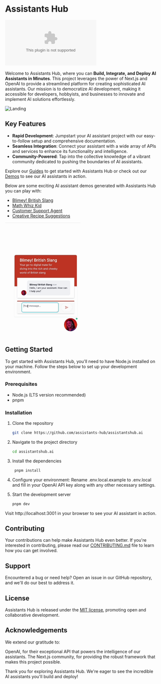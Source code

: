# Assistants Hub

![Vercel](https://vercelbadge.vercel.app/api/assistants-hub/assistantshub.ai)

Welcome to Assistants Hub, where you can **Build, Integrate, and Deploy AI Assistants in Minutes**. This project leverages the power of Next.js and OpenAI to provide a streamlined platform for creating sophisticated AI assistants. Our mission is to democratize AI development, making it accessible for developers, hobbyists, and businesses to innovate and implement AI solutions effortlessly.

![Landing](./docs/landing.png)

## Key Features

- **Rapid Development**: Jumpstart your AI assistant project with our easy-to-follow setup and comprehensive documentation.
- **Seamless Integration**: Connect your assistant with a wide array of APIs and services to enhance its functionality and intelligence.
- **Community-Powered**: Tap into the collective knowledge of a vibrant community dedicated to pushing the boundaries of AI assistants.

Explore our [Guides](https://docs.assistantshub.ai/docs/category/guides) to get started with Assistants Hub or check out our [Demos](https://docs.assistantshub.ai/docs/category/demos) to see our AI assistants in action.

Below are some exciting AI assistant demos generated with Assistants Hub you can play with:

* [Blimey! British Slang](https://docs.assistantshub.ai/docs/demos/british-slang-generator)
* [Math Whiz Kid](https://docs.assistantshub.ai/docs/demos/math-tutor)
* [Customer Support Agent](https://docs.assistantshub.ai/docs/demos/customer-support-agent)
* [Creative Recipe Suggestions](https://docs.assistantshub.ai/docs/demos/creative-recipe-suggestions)

![British Slang](./docs/british-slang.gif)

</div>



## Getting Started

To get started with Assistants Hub, you'll need to have Node.js installed on your machine. Follow the steps below to set up your development environment.

### Prerequisites

- Node.js (LTS version recommended)
- pnpm

### Installation

1. Clone the repository

   ```bash
   git clone https://github.com/assistants-hub/assistantshub.ai
   ```
2. Navigate to the project directory

   ```bash
   cd assistantshub.ai
   ```
3. Install the dependencies

   ```bash
    pnpm install
    ```
4. Configure your environment: Rename .env.local.example to .env.local and fill in your OpenAI API key along with any other necessary settings.
5. Start the development server

   ```bash
   pnpm dev
   ```

Visit http://localhost:3001 in your browser to see your AI assistant in action.

## Contributing
Your contributions can help make Assistants Hub even better. If you're interested in contributing, please read our [CONTRIBUTING.md](./CONTRIBUTING.md) file to learn how you can get involved.

## Support
Encountered a bug or need help? Open an issue in our GitHub repository, and we'll do our best to address it.

## License
Assistants Hub is released under the [MIT license](./LICENSE), promoting open and collaborative development.

## Acknowledgements
We extend our gratitude to:

OpenAI, for their exceptional API that powers the intelligence of our assistants.
The Next.js community, for providing the robust framework that makes this project possible.

Thank you for exploring Assistants Hub. We're eager to see the incredible AI assistants you'll build and deploy!
